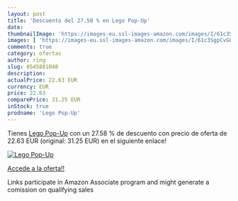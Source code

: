 ```yaml
---
layout: post
title: 'Descuento del 27.58 % en Lego Pop-Up'
date: 
thumbnailImage: 'https://images-eu.ssl-images-amazon.com/images/I/61c3SgpCvGL._SL200_.jpg'
images: [ 'https://images-eu.ssl-images-amazon.com/images/I/61c3SgpCvGL._SL200_.jpg' ]
comments: true
category: ofertas
author: ring
slug: 0545881048
description:
actualPrice: 22.63 EUR
currency: EUR
price: 22.63
comparePrice: 31.25 EUR
inStock: true
prodname: 'Lego Pop-Up'
---
```


Tienes [Lego Pop-Up](https://www.amazon.es/dp/0545881048/?tag=tolees-21) con un 27.58 % de descuento con precio de oferta de 22.63 EUR (original: 31.25 EUR) en el siguiente enlace!

[![Lego Pop-Up](https://images-eu.ssl-images-amazon.com/images/I/61c3SgpCvGL._SL200_.jpg)](https://www.amazon.es/dp/0545881048/?tag=tolees-21)

[Accede a la oferta!!](https://www.amazon.es/dp/0545881048/?tag=tolees-21)

Links participate in Amazon Associate program and might generate a comission on qualifying sales


